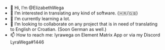 - 👋 Hi, I’m @ElizabethWega
- 👀 I’m interested in translating any kind of software. (🇭🇷/🇬🇧)
- 🌱 I’m currently learning a lot.
- 💞️ I’m looking to collaborate on any project that is in need of translating to English or Croatian. (Soon German as well.)
- 📫 How to reach me: lyrawega on Element Matrix App or via my Discord LyraWega#1446

<!---
ElizabethWega/ElizabethWega is a ✨ special ✨ repository because its `README.md` (this file) appears on your GitHub profile.
You can click the Preview link to take a look at your changes.
--->
